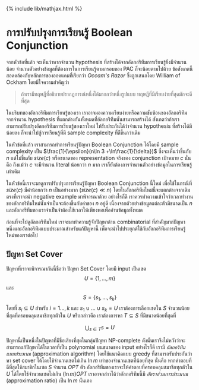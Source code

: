 {% include lib/mathjax.html %}
# การปรับปรุงการเรียนรู้ Boolean Conjunction

จากหัวข้อที่แล้ว จะเห็นว่าหากจำนวน hypothesis ที่สร้างได้จากอัลกอริทึมการเรียนรู้ยิ่งมีจำนวนน้อย
จำนวนตัวอย่างข้อมูลที่ต้องการในการเรียนรู้ตามกรอบของ PAC ก็จะน้อยตามไปด้วย
ข้อสังเกตนี้สอดคล้องกับหลักการของออคแคมที่เรียกว่า _Occam's Razor_ ซึ่งถูกเสนอโดย William of Ockham
โดยมีใจความสำคัญว่า

> ถ้าเรามีทฤษฎีที่อธิบายปรากฏการณ์หนึ่งได้มากกว่าหนึ่งรูปแบบ ทฤษฎีที่มีเรียบง่ายที่สุดมักจะดีที่สุด

ในบริบทของอัลกอริทึมการเรียนรู้ของเรา เราอาจมองความเรียบง่ายหรือความซับซ้อนของอัลกอริทึมจากจำนวน hypothesis
ที่แตกต่างกันทั้งหมดที่อัลกอริทึมนั้นสามารถสร้างได้ สังเกตว่าถ้าเราสามารถปรับปรุงอัลกอริทึมการเรียนรู้ของเราใหม่
ให้รับประกันได้ว่าจำนวน hypothesis ที่สร้างได้มีน้อยลง ก็จะนำไปสู่การเรียนรู้ที่มี sample complexity ที่ดีขึ้นกว่าเดิม

ในหัวข้อที่แล้ว เราสามารถทำการเรียนรู้ปัญหา Boolean Conjunction ได้โดยมี sample complexity เป็น
$\frac{1}{\epsilon}(n\ln 3 +\ln\frac{1}{\delta})$
ซึ่งจะเห็นว่าขึ้นกับ $n$ แต่ไม่ขึ้นกับ $size(c)$ หรือขนาดของ representation จริงของ conjunction เป้าหมาย $c$
นั่นคือ ถึงแม้ว่า $c$ จะมีจำนวน literal น้อยกว่า $n$ มาก เราก็ยังต้องการจำนวนตัวอย่างข้อมูลในการเรียนรู้เท่าเดิม

ในหัวข้อนี้เราจะมาดูการปรับปรุงการเรียนรู้ปัญหา Boolean Conjunction นี้ใหม่ เพื่อใช้ในกรณีที่ $size(c)$ มีค่าน้อยกว่า $n$ เป็นอย่างมาก
($size(c)\ll n$) โดยในอัลกอริทึมใหม่นี้จะแตกต่างจากเดิมตรงที่เราจะนำ negative example มาพิจารณาด้วย
อย่างไรก็ดี เราควรทำความเข้าใจว่าเวลาทำงานของอัลกอริทึมใหม่นั้นจำเป็นจะต้องขึ้นกับค่าของ $n$ อยู่ดี
เนื่องจากตัวอย่างข้อมูลแต่ละตัวมีขนาดเป็น $n$ และอัลกอริทึมของเราจำเป็นจำต้องใช้เวลาให้เพียงพอเพื่ออ่านข้อมูลทั้งหมด

ก่อนที่จะไปดูอัลกอริทึมใหม่ เราจะมาทำความรู้จักปัญหาด้าน combinatorial
ที่สำคัญมากปัญหาหนึ่งและอัลกอริทึมแบบประมาณสำหรับแก้ปัญหานี้ เพื่อจะนำไปประยุกต์ใช้กับอัลกอริทึมการเรียนรู้ใหม่ของเราต่อไป

## ปัญหา Set Cover
ปัญหาที่เราจะพิจารณากันนี้ชื่อว่า ปัญหา Set Cover โดยมี input เป็นเซต $$U=\{1,\dots, m\}$$ และ
$$S=\{s_1,\dots,s_k\}$$ โดยที่ $s_i\subseteq U$ สำหรับ $i=1\dots,k$ และ
$s_1\cup\dots\cup s_k=U$ เราต้องการเลือกเซตใน $S$
จำนวนน้อยที่สุดที่ครอบคลุมสมาชิกทุกตัวใน $U$ หรือกล่าวคือ เราต้องการหา $T\subseteq S$ ที่มีขนาดน้อยที่สุดที่

$$
\bigcup_{s\in T}s=U
$$

ปัญหานี้เป็นหนึ่งในปัญหาที่มีชื่อเสียงที่สุดในกลุ่มปัญหา NP-complete ดังนั้นเราจึงไม่หวังว่าจะสามารถแก้ปัญหาได้ในเวลาที่เป็น
polynomial บนขนาดของ input
อย่างไรก็ดี เรามี _อัลกอริทึมแบบประมาณ_ (approximation algorithm) โดยใช้แนวคิดแบบ greedy
ที่สามารถรับประกันว่าหา set cover ได้โดยใช้จำนวนเซตไม่เกิน $\ln m$ เท่าของจำนวนเซตที่น้อยที่สุด
นั่นคือ หากคำตอบที่ดีที่สุดใช้สมาชิกในเซต $S$ จำนวน $OPT$ ตัว อัลกอริทึมของเราจะให้คำตอบที่ครอบคลุมสมาชิกทุกตัวใน $U$
ได้โดยใช้จำนวนเซตไม่เกิน $(\ln m) OPT$ เราอาจกล่าวได้ว่าอัลกอริทึมนี้มี _อัตราส่วนการประมาณ_
(approximation ratio) เป็น $\ln m$ นั่นเอง
